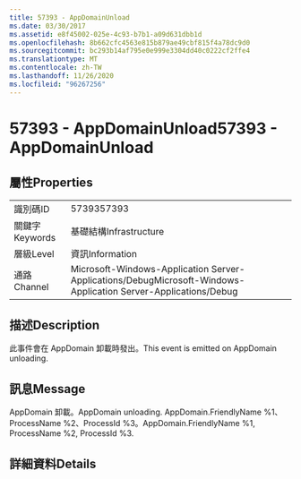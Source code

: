 ```yaml
---
title: 57393 - AppDomainUnload
ms.date: 03/30/2017
ms.assetid: e8f45002-025e-4c93-b7b1-a09d631dbb1d
ms.openlocfilehash: 8b662cfc4563e815b879ae49cbf815f4a78dc9d0
ms.sourcegitcommit: bc293b14af795e0e999e3304dd40c0222cf2ffe4
ms.translationtype: MT
ms.contentlocale: zh-TW
ms.lasthandoff: 11/26/2020
ms.locfileid: "96267256"
---
```

# <a name="57393---appdomainunload"></a><span data-ttu-id="4a9a4-102">57393 - AppDomainUnload</span><span class="sxs-lookup"><span data-stu-id="4a9a4-102">57393 - AppDomainUnload</span></span>

## <a name="properties"></a><span data-ttu-id="4a9a4-103">屬性</span><span class="sxs-lookup"><span data-stu-id="4a9a4-103">Properties</span></span>  
  
|||  
|-|-|  
|<span data-ttu-id="4a9a4-104">識別碼</span><span class="sxs-lookup"><span data-stu-id="4a9a4-104">ID</span></span>|<span data-ttu-id="4a9a4-105">57393</span><span class="sxs-lookup"><span data-stu-id="4a9a4-105">57393</span></span>|  
|<span data-ttu-id="4a9a4-106">關鍵字</span><span class="sxs-lookup"><span data-stu-id="4a9a4-106">Keywords</span></span>|<span data-ttu-id="4a9a4-107">基礎結構</span><span class="sxs-lookup"><span data-stu-id="4a9a4-107">Infrastructure</span></span>|  
|<span data-ttu-id="4a9a4-108">層級</span><span class="sxs-lookup"><span data-stu-id="4a9a4-108">Level</span></span>|<span data-ttu-id="4a9a4-109">資訊</span><span class="sxs-lookup"><span data-stu-id="4a9a4-109">Information</span></span>|  
|<span data-ttu-id="4a9a4-110">通路</span><span class="sxs-lookup"><span data-stu-id="4a9a4-110">Channel</span></span>|<span data-ttu-id="4a9a4-111">Microsoft-Windows-Application Server-Applications/Debug</span><span class="sxs-lookup"><span data-stu-id="4a9a4-111">Microsoft-Windows-Application Server-Applications/Debug</span></span>|  
  
## <a name="description"></a><span data-ttu-id="4a9a4-112">描述</span><span class="sxs-lookup"><span data-stu-id="4a9a4-112">Description</span></span>  

 <span data-ttu-id="4a9a4-113">此事件會在 AppDomain 卸載時發出。</span><span class="sxs-lookup"><span data-stu-id="4a9a4-113">This event is emitted on AppDomain unloading.</span></span>  
  
## <a name="message"></a><span data-ttu-id="4a9a4-114">訊息</span><span class="sxs-lookup"><span data-stu-id="4a9a4-114">Message</span></span>  

 <span data-ttu-id="4a9a4-115">AppDomain 卸載。</span><span class="sxs-lookup"><span data-stu-id="4a9a4-115">AppDomain unloading.</span></span> <span data-ttu-id="4a9a4-116">AppDomain.FriendlyName %1、ProcessName %2、ProcessId %3。</span><span class="sxs-lookup"><span data-stu-id="4a9a4-116">AppDomain.FriendlyName %1, ProcessName %2, ProcessId %3.</span></span>  
  
## <a name="details"></a><span data-ttu-id="4a9a4-117">詳細資料</span><span class="sxs-lookup"><span data-stu-id="4a9a4-117">Details</span></span>
